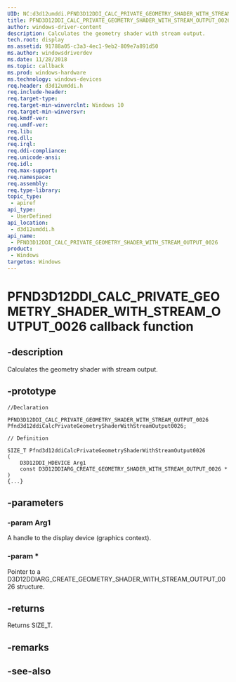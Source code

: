 ```yaml
---
UID: NC:d3d12umddi.PFND3D12DDI_CALC_PRIVATE_GEOMETRY_SHADER_WITH_STREAM_OUTPUT_0026
title: PFND3D12DDI_CALC_PRIVATE_GEOMETRY_SHADER_WITH_STREAM_OUTPUT_0026
author: windows-driver-content
description: Calculates the geometry shader with stream output.
tech.root: display
ms.assetid: 91788a05-c3a3-4ec1-9eb2-809e7a891d50
ms.author: windowsdriverdev
ms.date: 11/28/2018
ms.topic: callback
ms.prod: windows-hardware
ms.technology: windows-devices
req.header: d3d12umddi.h
req.include-header:
req.target-type:
req.target-min-winverclnt: Windows 10
req.target-min-winversvr:
req.kmdf-ver:
req.umdf-ver:
req.lib:
req.dll:
req.irql: 
req.ddi-compliance:
req.unicode-ansi:
req.idl:
req.max-support:
req.namespace:
req.assembly:
req.type-library: 
topic_type: 
 - apiref
api_type: 
 - UserDefined
api_location: 
 - d3d12umddi.h
api_name: 
 - PFND3D12DDI_CALC_PRIVATE_GEOMETRY_SHADER_WITH_STREAM_OUTPUT_0026
product: 
 - Windows
targetos: Windows
---
```


# PFND3D12DDI_CALC_PRIVATE_GEOMETRY_SHADER_WITH_STREAM_OUTPUT_0026 callback function

## -description

Calculates the geometry shader with stream output.

## -prototype

```
//Declaration

PFND3D12DDI_CALC_PRIVATE_GEOMETRY_SHADER_WITH_STREAM_OUTPUT_0026 Pfnd3d12ddiCalcPrivateGeometryShaderWithStreamOutput0026; 

// Definition

SIZE_T Pfnd3d12ddiCalcPrivateGeometryShaderWithStreamOutput0026 
(
	D3D12DDI_HDEVICE Arg1
	const D3D12DDIARG_CREATE_GEOMETRY_SHADER_WITH_STREAM_OUTPUT_0026 *
)
{...}

```

## -parameters

### -param Arg1

A handle to the display device (graphics context).

### -param *

Pointer to a D3D12DDIARG_CREATE_GEOMETRY_SHADER_WITH_STREAM_OUTPUT_0026 structure.

## -returns

Returns SIZE_T.

## -remarks



## -see-also